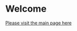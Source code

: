<h1>Welcome</h1>
<a href="https://feelbad-dz.github.io/soussihamzadev/">Please visit the main page here </a>